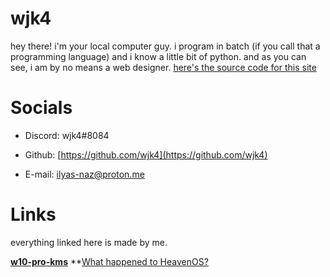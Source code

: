 # **wjk4**
hey there! i'm your local computer guy. i program in batch (if you call that a programming language) and i know a little bit of python. and as you can see, i am by no means a web designer. [here's the source code for this site](https://github.com/wjk4/wjk4.github.io)

# **Socials**

- Discord: wjk4#8084

- Github: [https://github.com/wjk4](https://github.com/wjk4)

- E-mail: ilyas-naz@proton.me

# Links
everything linked here is made by me.

  **[w10-pro-kms](https://github.com/wjk4/w10-pro-kms)**
  **[What happened to HeavenOS?](https://wjk4.github.io/HeavenOS-ARCHIVED)
  
  
  
  
  
  
  
  
